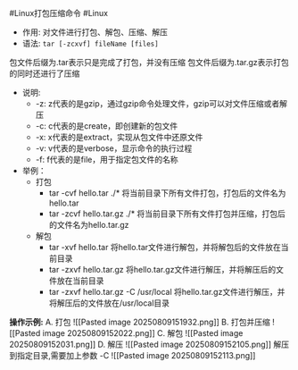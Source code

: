 #Linux打包压缩命令 #Linux 

- 作用: 对文件进行打包、解包、压缩、解压
- 语法: `tar [-zcxvf] fileName [files]`

包文件后缀为.tar表示只是完成了打包，并没有压缩
包文件后缀为.tar.gz表示打包的同时还进行了压缩

- 说明:
    - -z: z代表的是gzip，通过gzip命令处理文件，gzip可以对文件压缩或者解压
    - -c: c代表的是create，即创建新的包文件
    - -x: x代表的是extract，实现从包文件中还原文件
    - -v: v代表的是verbose，显示命令的执行过程
    - -f: f代表的是file，用于指定包文件的名称
- 举例：
    - 打包
        - tar -cvf hello.tar ./* 将当前目录下所有文件打包，打包后的文件名为hello.tar
        - tar -zcvf hello.tar.gz ./* 将当前目录下所有文件打包并压缩，打包后的文件名为hello.tar.gz
    - 解包
        - tar -xvf hello.tar 将hello.tar文件进行解包，并将解包后的文件放在当前目录
        - tar -zxvf hello.tar.gz 将hello.tar.gz文件进行解压，并将解压后的文件放在当前目录
        - tar -zxvf hello.tar.gz -C /usr/local 将hello.tar.gz文件进行解压，并将解压后的文件放在/usr/local目录

**操作示例:**
A. 打包
![[Pasted image 20250809151932.png]]
B. 打包并压缩
![[Pasted image 20250809152022.png]]
C. 解包
![[Pasted image 20250809152031.png]]
D. 解压
![[Pasted image 20250809152105.png]]
解压到指定目录,需要加上参数 -C
![[Pasted image 20250809152113.png]]